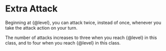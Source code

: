 # Extra Attack
Beginning at {@level}, you can attack twice, instead of once, whenever you take the attack action on your turn.

The number of attacks increases to three when you reach {@level} in this class, and to four when you reach {@level} in this class.
